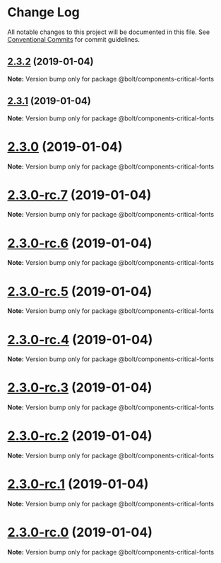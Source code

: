 # Change Log

All notable changes to this project will be documented in this file.
See [Conventional Commits](https://conventionalcommits.org) for commit guidelines.

## [2.3.2](https://github.com/bolt-design-system/bolt/tree/master/packages/components/bolt-critical-fonts/compare/v2.3.1...v2.3.2) (2019-01-04)

**Note:** Version bump only for package @bolt/components-critical-fonts





## [2.3.1](https://github.com/bolt-design-system/bolt/tree/master/packages/components/bolt-critical-fonts/compare/v2.3.0...v2.3.1) (2019-01-04)

**Note:** Version bump only for package @bolt/components-critical-fonts





# [2.3.0](https://github.com/bolt-design-system/bolt/tree/master/packages/components/bolt-critical-fonts/compare/v2.3.0-rc.7...v2.3.0) (2019-01-04)

**Note:** Version bump only for package @bolt/components-critical-fonts





# [2.3.0-rc.7](https://github.com/bolt-design-system/bolt/tree/master/packages/components/bolt-critical-fonts/compare/v2.3.0-rc.6...v2.3.0-rc.7) (2019-01-04)

**Note:** Version bump only for package @bolt/components-critical-fonts





# [2.3.0-rc.6](https://github.com/bolt-design-system/bolt/tree/master/packages/components/bolt-critical-fonts/compare/v2.3.0-rc.5...v2.3.0-rc.6) (2019-01-04)

**Note:** Version bump only for package @bolt/components-critical-fonts





# [2.3.0-rc.5](https://github.com/bolt-design-system/bolt/tree/master/packages/components/bolt-critical-fonts/compare/v2.3.0-rc.4...v2.3.0-rc.5) (2019-01-04)

**Note:** Version bump only for package @bolt/components-critical-fonts





# [2.3.0-rc.4](https://github.com/bolt-design-system/bolt/tree/master/packages/components/bolt-critical-fonts/compare/v2.3.0-rc.3...v2.3.0-rc.4) (2019-01-04)

**Note:** Version bump only for package @bolt/components-critical-fonts





# [2.3.0-rc.3](https://github.com/bolt-design-system/bolt/tree/master/packages/components/bolt-critical-fonts/compare/v2.3.0-rc.2...v2.3.0-rc.3) (2019-01-04)

**Note:** Version bump only for package @bolt/components-critical-fonts





# [2.3.0-rc.2](https://github.com/bolt-design-system/bolt/tree/master/packages/components/bolt-critical-fonts/compare/v2.3.0-rc.1...v2.3.0-rc.2) (2019-01-04)

**Note:** Version bump only for package @bolt/components-critical-fonts





# [2.3.0-rc.1](https://github.com/bolt-design-system/bolt/tree/master/packages/components/bolt-critical-fonts/compare/vv2.3.0-rc.0...v2.3.0-rc.1) (2019-01-04)

**Note:** Version bump only for package @bolt/components-critical-fonts





# [2.3.0-rc.0](https://github.com/bolt-design-system/bolt/tree/master/packages/components/bolt-critical-fonts/compare/v2.2.1...v2.3.0-rc.0) (2019-01-04)

**Note:** Version bump only for package @bolt/components-critical-fonts
